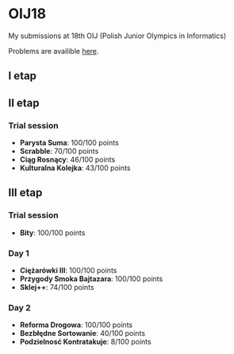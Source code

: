 # OIJ18
My submissions at 18th OIJ (Polish Junior Olympics in Informatics)

Problems are availible [here](https://szkopul.edu.pl/task_archive/oig/#problemgroups-18). 

## I etap
## II etap
### Trial session
  - **Parysta Suma**: 100/100 points
- **Scrabble**: 70/100 points
- **Ciąg Rosnący**: 46/100 points
- **Kulturalna Kolejka**: 43/100 points
## III etap 
### Trial session
  - **Bity**: 100/100 points
### Day 1
  - **Ciężarówki III**: 100/100 points
  - **Przygody Smoka Bajtazara**: 100/100 points
  - **Sklej++**: 74/100 points
### Day 2
  - **Reforma Drogowa**: 100/100 points
  - **Bezbłędne Sortowanie**: 40/100 points
  - **Podzielnosć Kontratakuje**: 8/100 points
